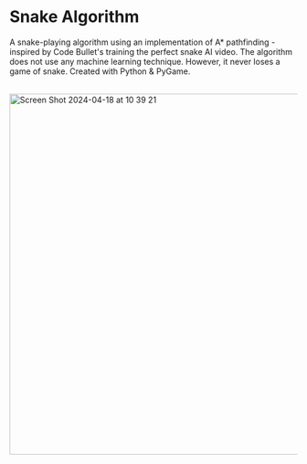 # Snake Algorithm
A snake-playing algorithm using an implementation of A* pathfinding - inspired by Code Bullet's training the perfect snake AI video.
The algorithm does not use any machine learning technique. However, it never loses a game of snake.
Created with Python & PyGame.
</br>
</br>

<img width="632" alt="Screen Shot 2024-04-18 at 10 39 21" src="https://github.com/mt-fns/SnakeAlgorithm/assets/80404890/e564bf7e-c68d-4af6-a363-26302cb02d46">
